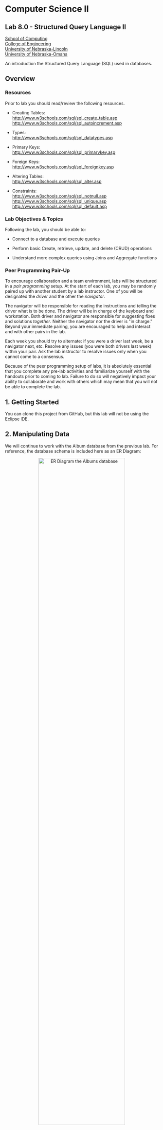 # Computer Science II
## Lab 8.0 - Structured Query Language II
[School of Computing](https://computing.unl.edu)  
[College of Engineering](https://engineering.unl.edu/)  
[University of Nebraska-Lincoln](https://unl.edu)  
[University of Nebraska-Omaha](https://unomaha.edu)  

An introduction the Structured Query Language (SQL) used in databases.


## Overview

### Resources

Prior to lab you should read/review the following resources.
-   Creating Tables:  
    <http://www.w3schools.com/sql/sql_create_table.asp>  
    <http://www.w3schools.com/sql/sql_autoincrement.asp>

-   Types:  
    <http://www.w3schools.com/sql/sql_datatypes.asp>

-   Primary Keys:  
    <http://www.w3schools.com/sql/sql_primarykey.asp>

-   Foreign Keys:  
    <http://www.w3schools.com/sql/sql_foreignkey.asp>

-   Altering Tables:  
    <http://www.w3schools.com/sql/sql_alter.asp>

-   Constraints:  
    <http://www.w3schools.com/sql/sql_notnull.asp>  
    <http://www.w3schools.com/sql/sql_unique.asp>  
    <http://www.w3schools.com/sql/sql_default.asp>
        
### Lab Objectives & Topics

Following the lab, you should be able to:        

-   Connect to a database and execute queries

-   Perform basic Create, retrieve, update, and delete (CRUD) operations

-   Understand more complex queries using Joins and Aggregate functions

### Peer Programming Pair-Up

To encourage collaboration and a team environment, labs will be
structured in a *pair programming* setup.  At the start of
each lab, you may be randomly paired up with another student by
a lab instructor.  One of you will be designated the *driver* 
and the other the *navigator*.  

The navigator will be responsible for reading the instructions 
and telling the driver what is to be done.  The driver will be 
in charge of the keyboard and workstation.  Both driver and 
navigator are responsible for suggesting fixes and solutions 
*together*.  Neither the navigator nor the driver is "in charge."  
Beyond your immediate pairing, you are encouraged to help and 
interact and with other pairs in the lab.

Each week you should try to alternate: if you were a driver 
last week, be a navigator next, etc.  Resolve any issues (you 
were both drivers last week) within your pair.  Ask the lab 
instructor to resolve issues only when you cannot come to a 
consensus.  

Because of the peer programming setup of labs, it is absolutely 
essential that you complete any pre-lab activities and familiarize
yourself with the handouts prior to coming to lab.  Failure to do
so will negatively impact your ability to collaborate and work with 
others which may mean that you will not be able to complete the
lab.  

## 1. Getting Started

You can clone this project from GitHub, but this lab will not be using
the Eclipse IDE.  

## 2. Manipulating Data

We will continue to work with the Album database from the previous
lab.  For reference, the database schema is included here as an ER
Diagram:  
<p align="center">
<img src="images/albums.png" 
     alt="ER Diagram the Albums database" 
     width="75%"/>
</p>  

## 3. Activities 

### 3.1 Inserting & Manipulating Data

Data can be added to a database using `insert` queries and existing 
data in a database can be manipulated using `update` and `delete` 
queries. However, records in a table that may be referenced by records 
in other tables via a foreign key cannot be deleted unless the referencing 
records are handled first.  Likewise, data that requires a reference to 
data in other tables cannot be inserted prior to inserting the referenced 
records.

Write the following queries to manipulate data in the Albums database.
Refer to Lab 7.0 for installing the database if you need to.  Write your
queries in the provided `albumQueries.sql` file.

1. Choose your favorite album and insert it into the database by doing the
   following.
   1.  Write a query to insert the band of the album 
   2.  Write a query to insert the album 
   3.  Write two queries to insert the first two songs of the album
   4.  Write two queries to associate the two songs with the inserted album
2. Update the musician record for "P. Best", his first name should be "Pete".
3. Pete Best was the Beatle's original drummer, but was fired in 1962. 
   Write a query that removes Pete Best from the Beatles.
4. Attempt to delete the song "Big in Japan" (by Tom Waits on the album
   *Mule Variations*).  Observe that the query will fail due to referencing
   records. Write a series of queries that will allow you to delete the 
   album *Mule Variations*.

### 3.2 Altering a Database

New requirements may mean that the underlying data model must be modified 
to support new pieces of data. For example, if we wanted to keep track of 
the emails of each musician we could modify the `Musician` table to include 
an email address. SQL allows us to *alter* existing tables.  For example, the
following query will add a column to an existing table.

`alter table Musician add emailAddress varchar(50);`

However, this would mean that a musician could only ever have a single
email address (potentially violating first normal form).  A better solution 
would add support for multiple emails by adding an entirely new table.

```sql
create table Email (
  emailID int not null primary key auto_increment,
  musicianId int not null,
  address varchar(100) not null,
  foreign key `fk_email_to_musician` (musicianId) references Musician(musicianId)
);
```

You will modify the Albums database to add support for venues 
at which bands are under contract to play selected album songs. You will add 
tables and keys to this database to support this functionality

### 3.2.1 Designing Tables

Design comes before implementation.  Before we write SQL code to modify
our database, we'll first design the necessary tables.  Design entities 
and relation(s) to extend the albums database to support the following 
information about concerts.

-   The band playing at the concert

-   The band’s selected album songs to be played at the concert

-   The date the concert was held (Use an appropriately formatted `varchar`;
    date and time types are not generally cross-compatible in SQL).

-   The name of the venue where the concert was held

-   The number of seats at the venue

-   The number of concert tickets sold

Your solution may look something like the following (partial) ER Diagram.
<p align="center">
<img src="images/hint.png" 
     alt="Partial ER Diagram the Albums database" 
     width="75%"/>
</p>  
The `Song` table is part of the original Albums database. Relationships 
between two entities are indicated by a line between the two entities. 
In general, these indicate a one-to-many relationship. The ER Diagram
suggests that you'll want to design a *many-to-many* relationship between
concerts and songs using a join table (`ConcertSong`) since bands tend
to play more than one song at a concert and perform more than one concert.
As you design your tables, think of the following.

*   What primary and foreign keys should be included and how should they
    relate records in each of the tables?
    
*   How should the `Band` table relate to the `Concert` and/or `ConcertSong`
    tables?

*   Every concert takes place at a *venue* (a physical location).  
    Good normalization would require yet another table(s) and a relationship
    that models the fact that a venue can have multiple concerts.  

Work out your diagram on a piece of paper or *whiteboard* it before proceeding.

### 3.2.2 Creating Tables

After designing your new tables and relations, you will write SQL code
to create them.  Place code to create your tables in the same `albumQueries.sql`
file.  Keep in mind the following design principles.  

-   Naming - Use a uniform naming conventions for the tables and their
    fields

-   Field Types - Make sure to use appropriate types and a uniform
    typing conventions for each field

-   Primary keys - Make sure to specify which fields are primary keys

-   Foreign keys - Enforce appropriate foreign key restrictions to
    reflect each relation.

### 3.2.3 Using the New Tables

Insert some test data to make sure your queries worked and that your
design makes sense.  Add these queries to your `albumQueries.sql` file.

1.  Write queries to insert at least two `Concert` records.

2.  Write queries to associate at least 2 songs with each of the two
    concerts

3.  Write a select-join query to retrieve these new results and produce
    a playlist for each concert

### 4. Testing, Submitting & Grading

* Be sure all of your queries run in Workbench
* ***Important***: Be sure to remove or comment out the `use LOGIN;`
  line in your script before submitting (the grader will be using
  its own database, not yours)
* Submit your completed `albumQueries.sql` file through webhandin.
* Run the grader and verify the output to complete your lab.


